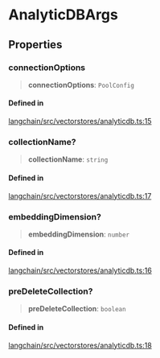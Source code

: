 AnalyticDBArgs
==============

Properties[](#properties "Direct link to Properties")
------------------------------------------------------

### connectionOptions[](#connectionoptions "Direct link to connectionOptions")

> **connectionOptions**: `PoolConfig`

#### Defined in[](#defined-in "Direct link to Defined in")

[langchain/src/vectorstores/analyticdb.ts:15](https://github.com/hwchase17/langchainjs/blob/1c1274d/langchain/src/vectorstores/analyticdb.ts#L15)

### collectionName?[](#collectionname "Direct link to collectionName?")

> **collectionName**: `string`

#### Defined in[](#defined-in-1 "Direct link to Defined in")

[langchain/src/vectorstores/analyticdb.ts:17](https://github.com/hwchase17/langchainjs/blob/1c1274d/langchain/src/vectorstores/analyticdb.ts#L17)

### embeddingDimension?[](#embeddingdimension "Direct link to embeddingDimension?")

> **embeddingDimension**: `number`

#### Defined in[](#defined-in-2 "Direct link to Defined in")

[langchain/src/vectorstores/analyticdb.ts:16](https://github.com/hwchase17/langchainjs/blob/1c1274d/langchain/src/vectorstores/analyticdb.ts#L16)

### preDeleteCollection?[](#predeletecollection "Direct link to preDeleteCollection?")

> **preDeleteCollection**: `boolean`

#### Defined in[](#defined-in-3 "Direct link to Defined in")

[langchain/src/vectorstores/analyticdb.ts:18](https://github.com/hwchase17/langchainjs/blob/1c1274d/langchain/src/vectorstores/analyticdb.ts#L18)